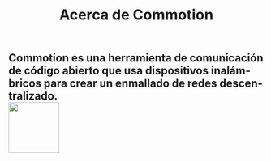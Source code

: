 ﻿---
layout: default
title: Acerca de Commotion
categories: 
created: 2013-12-11
changed: 2013-12-11
post_author: critzo
lang: es
---
  <h2 class="rtecenter">Commotion es una herramienta de comunicación de código abierto que usa dispositivos inalámbricos para crear un enmallado de redes descentralizado.<br />
<img alt="" class="media-image attr__typeof__foaf:Image img__fid__717 img__view_mode__media_large attr__format__media_large" height="100" src="/files/styles/large/public/commotion_logo_100x100.png?itok=zSFjnkyR" typeof="foaf:Image" width="100" /></h2>
 
